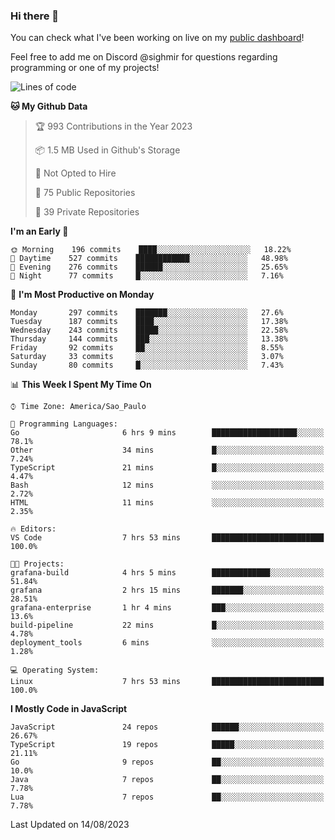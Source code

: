 ### Hi there 👋

<!--
**guicaulada/guicaulada** is a ✨ _special_ ✨ repository because its `README.md` (this file) appears on your GitHub profile.

Here are some ideas to get you started:

- 🔭 I’m currently working on ...
- 🌱 I’m currently learning ...
- 👯 I’m looking to collaborate on ...
- 🤔 I’m looking for help with ...
- 💬 Ask me about ...
- 📫 How to reach me: ...
- 😄 Pronouns: ...
- ⚡ Fun fact: ...
-->

You can check what I've been working on live on my [public dashboard](https://guicaulada.grafana.net/public-dashboards/7b7f644500ec4e6cb5d7a4e7b5ed0dab)!

Feel free to add me on Discord @sighmir for questions regarding programming or one of my projects!

<!--START_SECTION:waka-->
![Lines of code](https://img.shields.io/badge/From%20Hello%20World%20I%27ve%20Written-12.2%20million%20lines%20of%20code-blue)

**🐱 My Github Data** 

> 🏆 993 Contributions in the Year 2023
 > 
> 📦 1.5 MB Used in Github's Storage 
 > 
> 🚫 Not Opted to Hire
 > 
> 📜 75 Public Repositories 
 > 
> 🔑 39 Private Repositories  
 > 
**I'm an Early 🐤** 

```text
🌞 Morning    196 commits    ████░░░░░░░░░░░░░░░░░░░░░   18.22% 
🌆 Daytime    527 commits    ████████████░░░░░░░░░░░░░   48.98% 
🌃 Evening    276 commits    ██████░░░░░░░░░░░░░░░░░░░   25.65% 
🌙 Night      77 commits     █░░░░░░░░░░░░░░░░░░░░░░░░   7.16%

```
📅 **I'm Most Productive on Monday** 

```text
Monday       297 commits    ███████░░░░░░░░░░░░░░░░░░   27.6% 
Tuesday      187 commits    ████░░░░░░░░░░░░░░░░░░░░░   17.38% 
Wednesday    243 commits    █████░░░░░░░░░░░░░░░░░░░░   22.58% 
Thursday     144 commits    ███░░░░░░░░░░░░░░░░░░░░░░   13.38% 
Friday       92 commits     ██░░░░░░░░░░░░░░░░░░░░░░░   8.55% 
Saturday     33 commits     ░░░░░░░░░░░░░░░░░░░░░░░░░   3.07% 
Sunday       80 commits     █░░░░░░░░░░░░░░░░░░░░░░░░   7.43%

```


📊 **This Week I Spent My Time On** 

```text
⌚︎ Time Zone: America/Sao_Paulo

💬 Programming Languages: 
Go                       6 hrs 9 mins        ███████████████████░░░░░░   78.1% 
Other                    34 mins             █░░░░░░░░░░░░░░░░░░░░░░░░   7.24% 
TypeScript               21 mins             █░░░░░░░░░░░░░░░░░░░░░░░░   4.47% 
Bash                     12 mins             ░░░░░░░░░░░░░░░░░░░░░░░░░   2.72% 
HTML                     11 mins             ░░░░░░░░░░░░░░░░░░░░░░░░░   2.35%

🔥 Editors: 
VS Code                  7 hrs 53 mins       █████████████████████████   100.0%

🐱‍💻 Projects: 
grafana-build            4 hrs 5 mins        █████████████░░░░░░░░░░░░   51.84% 
grafana                  2 hrs 15 mins       ███████░░░░░░░░░░░░░░░░░░   28.51% 
grafana-enterprise       1 hr 4 mins         ███░░░░░░░░░░░░░░░░░░░░░░   13.6% 
build-pipeline           22 mins             █░░░░░░░░░░░░░░░░░░░░░░░░   4.78% 
deployment_tools         6 mins              ░░░░░░░░░░░░░░░░░░░░░░░░░   1.28%

💻 Operating System: 
Linux                    7 hrs 53 mins       █████████████████████████   100.0%

```

**I Mostly Code in JavaScript** 

```text
JavaScript               24 repos            ██████░░░░░░░░░░░░░░░░░░░   26.67% 
TypeScript               19 repos            █████░░░░░░░░░░░░░░░░░░░░   21.11% 
Go                       9 repos             ██░░░░░░░░░░░░░░░░░░░░░░░   10.0% 
Java                     7 repos             ██░░░░░░░░░░░░░░░░░░░░░░░   7.78% 
Lua                      7 repos             ██░░░░░░░░░░░░░░░░░░░░░░░   7.78%

```



 Last Updated on 14/08/2023
<!--END_SECTION:waka-->

